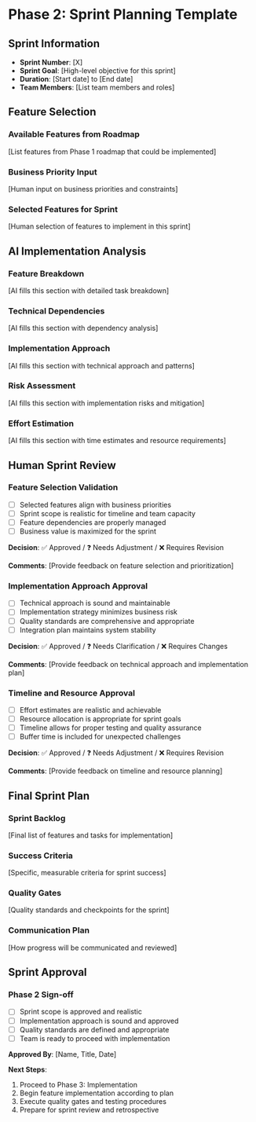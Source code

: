 # Phase 2: Sprint Planning Template

## Sprint Information
- **Sprint Number**: [X]
- **Sprint Goal**: [High-level objective for this sprint]
- **Duration**: [Start date] to [End date]
- **Team Members**: [List team members and roles]

## Feature Selection

### Available Features from Roadmap
[List features from Phase 1 roadmap that could be implemented]

### Business Priority Input
[Human input on business priorities and constraints]

### Selected Features for Sprint
[Human selection of features to implement in this sprint]

## AI Implementation Analysis

### Feature Breakdown
[AI fills this section with detailed task breakdown]

### Technical Dependencies
[AI fills this section with dependency analysis]

### Implementation Approach
[AI fills this section with technical approach and patterns]

### Risk Assessment
[AI fills this section with implementation risks and mitigation]

### Effort Estimation
[AI fills this section with time estimates and resource requirements]

## Human Sprint Review

### Feature Selection Validation
- [ ] Selected features align with business priorities
- [ ] Sprint scope is realistic for timeline and team capacity
- [ ] Feature dependencies are properly managed
- [ ] Business value is maximized for the sprint

**Decision**: ✅ Approved / ❓ Needs Adjustment / ❌ Requires Revision

**Comments**:
[Provide feedback on feature selection and prioritization]

### Implementation Approach Approval
- [ ] Technical approach is sound and maintainable
- [ ] Implementation strategy minimizes business risk
- [ ] Quality standards are comprehensive and appropriate
- [ ] Integration plan maintains system stability

**Decision**: ✅ Approved / ❓ Needs Clarification / ❌ Requires Changes

**Comments**:
[Provide feedback on technical approach and implementation plan]

### Timeline and Resource Approval
- [ ] Effort estimates are realistic and achievable
- [ ] Resource allocation is appropriate for sprint goals
- [ ] Timeline allows for proper testing and quality assurance
- [ ] Buffer time is included for unexpected challenges

**Decision**: ✅ Approved / ❓ Needs Adjustment / ❌ Requires Revision

**Comments**:
[Provide feedback on timeline and resource planning]

## Final Sprint Plan

### Sprint Backlog
[Final list of features and tasks for implementation]

### Success Criteria
[Specific, measurable criteria for sprint success]

### Quality Gates
[Quality standards and checkpoints for the sprint]

### Communication Plan
[How progress will be communicated and reviewed]

## Sprint Approval

### Phase 2 Sign-off
- [ ] Sprint scope is approved and realistic
- [ ] Implementation approach is sound and approved
- [ ] Quality standards are defined and appropriate
- [ ] Team is ready to proceed with implementation

**Approved By**: [Name, Title, Date]

**Next Steps**:
1. Proceed to Phase 3: Implementation
2. Begin feature implementation according to plan
3. Execute quality gates and testing procedures
4. Prepare for sprint review and retrospective